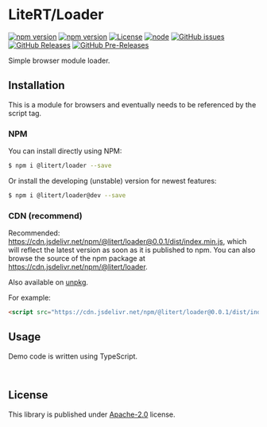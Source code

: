 # LiteRT/Loader

[![npm version](https://img.shields.io/npm/v/@litert/loader.svg?colorB=brightgreen)](https://www.npmjs.com/package/@litert/loader "Stable Version")
[![npm version](https://img.shields.io/npm/v/@litert/loader/dev.svg)](https://www.npmjs.com/package/@litert/loader "Development Version")
[![License](https://img.shields.io/github/license/litert/loader.svg)](https://github.com/litert/loader/blob/master/LICENSE)
[![node](https://img.shields.io/node/v/@litert/loader.svg?colorB=brightgreen)](https://nodejs.org/dist/latest-v12.x/)
[![GitHub issues](https://img.shields.io/github/issues/litert/loader.svg)](https://github.com/litert/loader/issues)
[![GitHub Releases](https://img.shields.io/github/release/litert/loader.svg)](https://github.com/litert/loader/releases "Stable Release")
[![GitHub Pre-Releases](https://img.shields.io/github/release/litert/loader/all.svg)](https://github.com/litert/loader/releases "Pre-Release")

Simple browser module loader.

## Installation

This is a module for browsers and eventually needs to be referenced by the script tag.

### NPM

You can install directly using NPM:

```sh
$ npm i @litert/loader --save
```

Or install the developing (unstable) version for newest features:

```sh
$ npm i @litert/loader@dev --save
```

### CDN (recommend)

Recommended: https://cdn.jsdelivr.net/npm/@litert/loader@0.0.1/dist/index.min.js, which will reflect the latest version as soon as it is published to npm. You can also browse the source of the npm package at https://cdn.jsdelivr.net/npm/@litert/loader.

Also available on [unpkg](https://unpkg.com/@litert/loader@0.0.1/dist/index.min.js).

For example:

```html
<script src="https://cdn.jsdelivr.net/npm/@litert/loader@0.0.1/dist/index.min.js"></script>
```

## Usage

Demo code is written using TypeScript.

```html

```

```typescript

```

## License

This library is published under [Apache-2.0](./LICENSE) license.